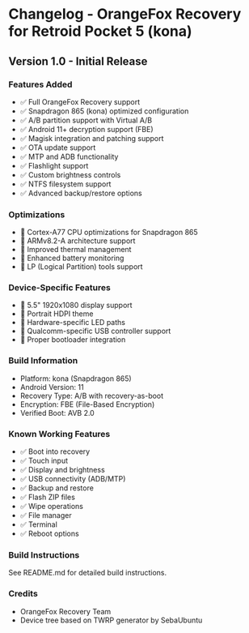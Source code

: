 # Changelog - OrangeFox Recovery for Retroid Pocket 5 (kona)

## Version 1.0 - Initial Release

### Features Added
- ✅ Full OrangeFox Recovery support
- ✅ Snapdragon 865 (kona) optimized configuration
- ✅ A/B partition support with Virtual A/B
- ✅ Android 11+ decryption support (FBE)
- ✅ Magisk integration and patching support
- ✅ OTA update support
- ✅ MTP and ADB functionality
- ✅ Flashlight support
- ✅ Custom brightness controls
- ✅ NTFS filesystem support
- ✅ Advanced backup/restore options

### Optimizations
- 🚀 Cortex-A77 CPU optimizations for Snapdragon 865
- 🚀 ARMv8.2-A architecture support
- 🚀 Improved thermal management
- 🚀 Enhanced battery monitoring
- 🚀 LP (Logical Partition) tools support

### Device-Specific Features
- 📱 5.5" 1920x1080 display support
- 📱 Portrait HDPI theme
- 📱 Hardware-specific LED paths
- 📱 Qualcomm-specific USB controller support
- 📱 Proper bootloader integration

### Build Information
- Platform: kona (Snapdragon 865)
- Android Version: 11
- Recovery Type: A/B with recovery-as-boot
- Encryption: FBE (File-Based Encryption)
- Verified Boot: AVB 2.0

### Known Working Features
- ✅ Boot into recovery
- ✅ Touch input
- ✅ Display and brightness
- ✅ USB connectivity (ADB/MTP)
- ✅ Backup and restore
- ✅ Flash ZIP files
- ✅ Wipe operations
- ✅ File manager
- ✅ Terminal
- ✅ Reboot options

### Build Instructions
See README.md for detailed build instructions.

### Credits
- OrangeFox Recovery Team
- Device tree based on TWRP generator by SebaUbuntu
